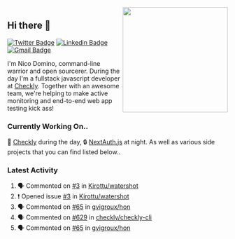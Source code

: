 <img align="right" src="https://user-images.githubusercontent.com/7415984/172472491-91b16eac-fa22-4ecf-92df-d687139fd1f9.gif" width="240" />

## Hi there 👋

[![Twitter Badge](https://img.shields.io/badge/-@ndom91-1ca0f1?style=flat-square&labelColor=1ca0f1&logo=twitter&logoColor=white&link=https://twitter.com/ndom91)](https://twitter.com/ndom91) [![Linkedin Badge](https://img.shields.io/badge/-ndom91-blue?style=flat-square&logo=Linkedin&logoColor=white&link=https://www.linkedin.com/in/ndom91/)](https://www.linkedin.com/in/ndom91/) [![Gmail Badge](https://img.shields.io/badge/-yo@ndo.dev-c14438?style=flat-square&logo=mail.ru&logoColor=white&link=mailto:yo@ndo.dev)](mailto:yo@ndo.dev)

I'm Nico Domino, command-line warrior and open sourcerer. During the day I'm a fullstack javascript developer at [Checkly](https://checklyhq.com). Together with an awesome team, we're helping to make active monitoring and end-to-end web app testing kick ass!

### Currently Working On..

🦝 [Checkly](https://checklyhq.com) during the day, 🔒 [NextAuth.js](https://github.com/nextauthjs/next-auth) at night. As well as various side projects that you can find listed below..

<!--START_SECTION_PROFILE_VIEWS:readme-info-->
<!--END_SECTION_PROFILE_VIEWS:readme-info-->

<!--START_SECTION_DAILY_COMMIT:readme-info-->
<!--END_SECTION_DAILY_COMMIT:readme-info-->

<!--START_SECTION_WEEKLY_COMMIT:readme-info-->
<!--END_SECTION_WEEKLY_COMMIT:readme-info-->

### Latest Activity

<!--START_SECTION:activity-->
1. 🗣 Commented on [#3](https://github.com/Kirottu/watershot/issues/3) in [Kirottu/watershot](https://github.com/Kirottu/watershot)
2. ❗️ Opened issue [#3](https://github.com/Kirottu/watershot/issues/3) in [Kirottu/watershot](https://github.com/Kirottu/watershot)
3. 🗣 Commented on [#65](https://github.com/gvigroux/hon/issues/65) in [gvigroux/hon](https://github.com/gvigroux/hon)
4. 🗣 Commented on [#629](https://github.com/checkly/checkly-cli/issues/629) in [checkly/checkly-cli](https://github.com/checkly/checkly-cli)
5. 🗣 Commented on [#65](https://github.com/gvigroux/hon/issues/65) in [gvigroux/hon](https://github.com/gvigroux/hon)
<!--END_SECTION:activity-->
